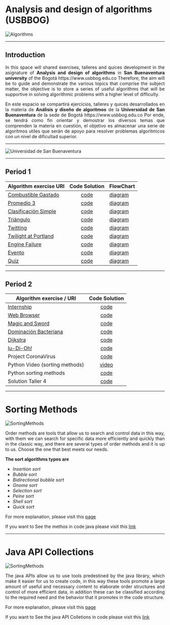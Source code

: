 # Analysis and design of algorithms (USBBOG)

![Algorithms](https://www.caracteristicas.co/wp-content/uploads/2018/08/Algoritmo-min-e1533652024302.jpg)

___

## Introduction

<p style = 'text-align: justify;'>
In this space will shared exercises, talleres and quices development in the asignature of <strong>Analysis and design of algorithms</strong> in <strong>San Buenaventura university</strong> of the Bogotá https://www.usbbog.edu.co Therefore, the aim will be to guide and demonstrate the various topics that comprise the subject matter, the objective is to store a series of useful algorithms that will be supportive in solving algorithmic problems with a higher level of difficulty.</p> 

<p style = 'text-align: justify;'>
En este espacio se compartirá ejercicios, talleres y quices desarrollados en la materia de <strong>Análisis y diseño de algoritmos</strong> de la <strong>Universidad de San Buenaventura</strong> de la sede de Bogotá https://www.usbbog.edu.co Por ende, se tendrá como fin orientar y demostrar los diversos temas que comprenden la materia en cuestión, el objetivo es almacenar una serie de algoritmos utiles que serán de apoyo para resolver problemas algoritmicos con un nivel de dificultad superior.</p>

___

![Universidad de San Buenaventura](https://dachcolombia.com/wp-content/uploads/2017/07/7993_universidad-de-san-buenaventura.jpg)

___

## Period 1 

|Algorithm exercise URI|<center>Code Solution</center>|FlowChart|
|------------------|--------|-------------------------|
|[Combustible Gastado](https://www.urionlinejudge.com.br/judge/es/problems/view/1017)|<center>[code](https://github.com/sebastianrodriguezcorrea/Analysis-and-design-of-algorithms/tree/master/Period%201/CombustibleGastado)</center>|[diagram](https://github.com/sebastianrodriguezcorrea/Analysis-and-design-of-algorithms/blob/master/Period%201/Flowchart/CombustibleGastado.jpg)|
|[Promedio 3](https://www.urionlinejudge.com.br/judge/es/problems/view/1040)|<center>[code](https://github.com/sebastianrodriguezcorrea/Analysis-and-design-of-algorithms/tree/master/Period%201/Promedio%203)</center>|[diagram](https://github.com/sebastianrodriguezcorrea/Analysis-and-design-of-algorithms/blob/master/Period%201/Flowchart/Promedio3.jpg)|
|[Clasificación Simple](https://www.urionlinejudge.com.br/judge/es/problems/view/1042)|<center>[code](https://github.com/sebastianrodriguezcorrea/Analysis-and-design-of-algorithms/tree/master/Period%201/ClasificacionSimple)</center>|[diagram](https://github.com/sebastianrodriguezcorrea/Analysis-and-design-of-algorithms/blob/master/Period%201/Flowchart/ClasificacionSimple.jpg)|
|[Triángulo](https://www.urionlinejudge.com.br/judge/es/problems/view/1043)|<center>[code](https://github.com/sebastianrodriguezcorrea/Analysis-and-design-of-algorithms/tree/master/Period%201/Triangulo)</center>|[diagram](https://github.com/sebastianrodriguezcorrea/Analysis-and-design-of-algorithms/blob/master/Period%201/Flowchart/Triangulo.jpg)|
|[Twitting](https://www.urionlinejudge.com.br/judge/es/problems/view/2165)|<center>[code](https://github.com/sebastianrodriguezcorrea/Analysis-and-design-of-algorithms/tree/master/Period%201/Twitting)</center>|[diagram](https://github.com/sebastianrodriguezcorrea/Analysis-and-design-of-algorithms/blob/master/Period%201/Flowchart/Twitting.jpg)|
|[Twilight at Portland](https://www.urionlinejudge.com.br/judge/es/problems/view/2168)|<center>[code](https://github.com/sebastianrodriguezcorrea/Analysis-and-design-of-algorithms/tree/master/Period%201/TwilightAtPortland)</center>|[diagram](https://github.com/sebastianrodriguezcorrea/Analysis-and-design-of-algorithms/blob/master/Period%201/Flowchart/TwilightAtPortland.jpg)|
|[Engine Failure](https://www.urionlinejudge.com.br/judge/es/problems/view/2167)|<center>[code](https://github.com/sebastianrodriguezcorrea/Analysis-and-design-of-algorithms/tree/master/Period%201/EngineFailure)</center>|[diagram](https://github.com/sebastianrodriguezcorrea/Analysis-and-design-of-algorithms/blob/master/Period%201/Flowchart/EngineFailure.jpg)|
|[Evento](https://www.urionlinejudge.com.br/judge/es/problems/view/2172)|<center>[code](https://github.com/sebastianrodriguezcorrea/Analysis-and-design-of-algorithms/tree/master/Period%201/Evento)</center>|[diagram](https://github.com/sebastianrodriguezcorrea/Analysis-and-design-of-algorithms/blob/master/Period%201/Flowchart/EngineFailure.jpg)|
|[Quiz](https://www.urionlinejudge.com.br/judge/es/problems/view/1930)|<center>[code](https://github.com/sebastianrodriguezcorrea/Analysis-and-design-of-algorithms/tree/master/Period%201/Quiz/AdaQuiz)</center>|[diagram](https://github.com/sebastianrodriguezcorrea/Analysis-and-design-of-algorithms/blob/master/Period%201/Flowchart/adaQuiz.jpg)|

___

## Period 2

|Algorithm exercise / URI|<center>Code Solution</center>|
|------------------|--------|
|[Internship](https://www.urionlinejudge.com.br/judge/es/problems/view/2248)|<center>[code](https://github.com/sebastianrodriguezcorrea/Analysis-and-design-of-algorithms/tree/master/Period%202/Internship)</center>|
|[Web Browser](https://www.urionlinejudge.com.br/judge/es/problems/view/2635)|<center>[code](https://github.com/sebastianrodriguezcorrea/Analysis-and-design-of-algorithms/tree/master/Period%202/WebBrowser)</center>|
|[Magic and Sword](https://www.urionlinejudge.com.br/judge/es/problems/view/2632)|<center>[code](https://github.com/sebastianrodriguezcorrea/Analysis-and-design-of-algorithms/tree/master/Period%202/MagicAndSword)</center>|
|[Dominación Bacteriana](https://www.urionlinejudge.com.br/judge/es/problems/view/2687)|<center>[code](https://github.com/sebastianrodriguezcorrea/Analysis-and-design-of-algorithms/tree/master/Period%202/DominacionBacteriana)</center>|
|[Dijkstra](https://www.urionlinejudge.com.br/judge/es/problems/view/2653)|<center>[code](https://github.com/sebastianrodriguezcorrea/Analysis-and-design-of-algorithms/tree/master/Period%202/Dijkstra)</center>|
|[Iu-Di-Oh!](https://www.urionlinejudge.com.br/judge/en/problems/view/2542)|<center>[code](https://github.com/sebastianrodriguezcorrea/Analysis-and-design-of-algorithms/tree/master/Period%202/Iu-Di-Oh)</center>|
|Project CoronaVirus|<center>[code](https://github.com/sebastianrodriguezcorrea/Analysis-and-design-of-algorithms/tree/master/COVID-19)</center>|
|Python Video (sorting methods)|<center>[video](https://youtu.be/2UYa1W-tpAA)</center>|
|Python sorting methods|<center>[code](https://github.com/sebastianrodriguezcorrea/Analysis-and-design-of-algorithms/blob/master/Period%202/Met.%20Ordenamiento%20-%20Python/PrimerPuntoTaller3.py)</center>|
|Solution Taller 4|<center>[code](https://github.com/sebastianrodriguezcorrea/Analysis-and-design-of-algorithms/tree/master/Period%202/Taller%204/Taller4Analisis/src)</center>|

___

# Sorting  Methods

![SortingMethods](https://embed-ssl.wistia.com/deliveries/70d6f4e10e2badb5ef394f00c17ad2bc1c14f6e7.jpg)

<p style = 'text-align: justify;'>
Order methods are tools that allow us to search and control data in this way, with them we can search for specific data more efficiently and quickly than in the classic way, and there are several types of order methods and it is up to us. Choose the one that best meets our needs.</p>

**The sort algorithms types are**

* *Insertion sort*
* *Bubble sort*
* *Bidirectional bubble sort*
* *Gnome sort*
* *Selection sort*
* *Peine sort*
* *Shell sort*
* *Quick sort*

For more explanation, please visit this [page](http://lwh.free.fr/pages/algo/tri/tri_es.htm)

If you want to See the methos in code java please visit this [link](https://github.com/sebastianrodriguezcorrea/Analysis-and-design-of-algorithms/blob/master/Sorting%20methods/SortingMethods/src/sortingmethods/SortingMethods.java)

___

# Java API Collections

![SortingMethods](https://chercher.tech/images/java-programming/java-collection-framework.png)

<p style = 'text-align: justify;'>
The java APIs allow us to use tools predestined by the java library, which make it easier for us to create code, in this way these tools promote a large amount of useful and necessary content to elaborate order structures and control of more efficient data, in addition these can be classified according to the required need and the behavior that it promotes in the code structure.</p>

For more explanation, please visit this [page](http://how2examples.com/java/collections)

If you want to See the java API Colletions in code please visit this [link]()

